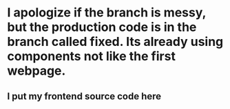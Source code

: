 # I apologize if the branch is messy, but the production code is in the branch called fixed. Its already using components not like the first webpage.

## I put my frontend source code here
